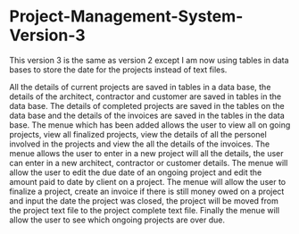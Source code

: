 # Project-Management-System-Version-3
This version 3 is the same as version 2 except I am now using tables in data bases to store the date for the projects instead of text files. 

All the details of current projects are saved in tables in a data base, the details of the architect, contractor and customer are saved in tables in the data base. The details of completed projects are saved in the tables on the data base and the details of the invoices are saved in the tables in the data base. The menue which has been added allows the user to view all on going projects, view all finalized projects, view the details of all the personel involved in the projects and view the all the details of the invoices. The menue allows the user to enter in a new project will all the details, the user can enter in a new architect, contractor or customer details. The menue will allow the user to edit the due date of an ongoing project and edit the amount paid to date by client on a project. The menue will allow the user to finalize a project, create an invoice if there is still money owed on a project and input the date the project was closed, the project will be moved from the project text file to the project complete text file. Finally the menue will allow the user to see which ongoing projects are over due.
